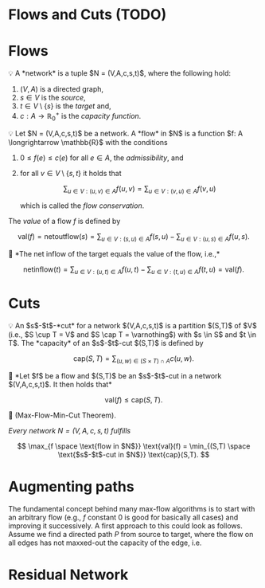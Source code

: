 # Flows and Cuts (TODO)

# Flows

<aside>
💡 A *network* is a tuple $N = (V,A,c,s,t)$, where the following hold:

1. $(V,A)$ is a directed graph,
2. $s\in V$ is the *source*,
3. $t \in V \setminus \{s\}$ is the *target* and,
4. $c : A \longrightarrow \mathbb{R}^+_0$ is the *capacity function*.
</aside>

<aside>
💡 Let $N = (V,A,c,s,t)$ be a network. A *flow* in $N$ is a function $f: A \longrightarrow \mathbb{R}$ with the conditions

1. $0 \leq f(e) \leq c(e)$ for all $e \in A$, the *admissibility*, and
2. for all $v \in V \setminus \{s,t\}$ it holds that 
    
    $$
    \sum_{u\in V: (u,v) \in A}f(u,v) = \sum_{u\in V: (v,u)\in A}f(v,u)
    $$
    
    which is called the *flow conservation*.
    

The *value* of a flow $f$ is defined by 

$$
\text{val}(f) = \text{netoutflow}(s) = \sum_{u \in V: (s,u)\in A}f(s,u) - \sum_{u \in V: (u,s)\in A}f(u,s).
$$

</aside>

<aside>
📌 *The net inflow of the target equals the value of the flow, i.e.,*

$$
\text{netinflow}(t)=\sum_{u\in V:(u,t) \in A}f(u,t) - \sum_{u \in V:(t,u) \in A}f(t,u) = \text{val}(f).
$$

</aside>

# Cuts

<aside>
💡 An $s$-$t$-*cut* for a network $(V,A,c,s,t)$ is a partition $(S,T)$ of $V$ (i.e., $S \cup T = V$ and $S \cap T = \varnothing$) with $s \in S$ and $t \in T$. The *capacity* of an $s$-$t$-cut $(S,T)$ is defined by

$$
\text{cap}(S,T) = \sum_{(u,w)\in(S \times T) \cap A} c(u,w).
$$

</aside>

<aside>
📌 *Let $f$ be a flow and $(S,T)$ be an $s$-$t$-cut in a network $(V,A,c,s,t)$. It then holds that*

$$
\text{val}(f) \leq \text{cap}(S,T).
$$

</aside>

<aside>
📖 (Max-Flow-Min-Cut Theorem).

*Every network $N = (V,A,c,s,t)$ fulfills* 

$$
\max_{f \space \text{flow in $N$}} \text{val}(f) = \min_{(S,T) \space \text{$s$-$t$-cut in $N$}} \text{cap}(S,T).
$$

</aside>

# Augmenting paths

The fundamental concept behind many max-flow algorithms is to start with an arbitrary flow (e.g., $f$ constant $0$ is good for basically all cases) and improving it successively. A first approach to this could look as follows. Assume we find a directed path $P$ from source to target, where the flow on all edges has not maxxed-out the capacity of the edge, i.e.

# Residual Network